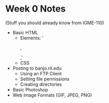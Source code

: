 # Week 0 Notes 
(Stuff you should already know from IGME-110)

* Basic HTML
  * Elements: '<p>,<div>,<h1-h6>'
  * CSS
* Posting to banjo.rit.edu
  * Using an FTP Client
  * Setting file permissions
  * Creating directories
* Basic Photoshop
* Web Image Formats (GIF, JPEG, PNG)
